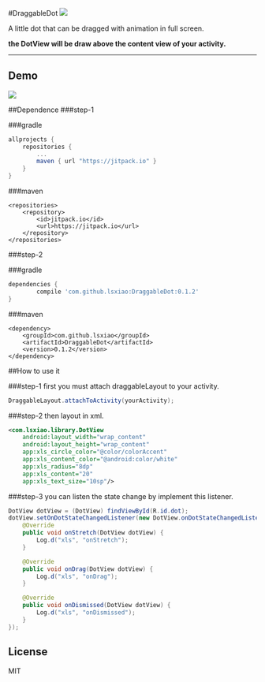 #DraggableDot 
[![](https://jitpack.io/v/lsxiao/DraggableDot.svg)](https://jitpack.io/#lsxiao/DraggableDot)

A little dot that can be dragged with animation in full screen. 

**the DotView will be draw above the content view of your activity.**

------

## Demo

![](https://github.com/lsxiao/DraggableDot/blob/master/demo.gif?raw=true)



##Dependence 
###step-1

###gradle 
```groovy
allprojects {
	repositories {
		...
		maven { url "https://jitpack.io" }
	}
}
```

###maven
```
<repositories>
	<repository>
	    <id>jitpack.io</id>
	    <url>https://jitpack.io</url>
	</repository>
</repositories>
```


###step-2

###gradle 
```groovy
dependencies {
        compile 'com.github.lsxiao:DraggableDot:0.1.2'
}
```

###maven
```
<dependency>
    <groupId>com.github.lsxiao</groupId>
    <artifactId>DraggableDot</artifactId>
    <version>0.1.2</version>
</dependency>
```
##How to use it

###step-1
first you must attach draggableLayout to your activity.

```java
DraggableLayout.attachToActivity(yourActivity);
```

###step-2
then layout in xml.

```xml
<com.lsxiao.library.DotView
    android:layout_width="wrap_content"
    android:layout_height="wrap_content"
    app:xls_circle_color="@color/colorAccent"
    app:xls_content_color="@android:color/white"
    app:xls_radius="8dp"
    app:xls_content="20"
    app:xls_text_size="10sp"/>
```

###step-3
you can listen the state change by implement this listener.

```java
DotView dotView = (DotView) findViewById(R.id.dot);
dotView.setOnDotStateChangedListener(new DotView.onDotStateChangedListener() {
    @Override
    public void onStretch(DotView dotView) {
        Log.d("xls", "onStretch");
    }

    @Override
    public void onDrag(DotView dotView) {
        Log.d("xls", "onDrag");
    }

    @Override
    public void onDismissed(DotView dotView) {
        Log.d("xls", "onDismissed");
    }
});
```

## License

MIT
